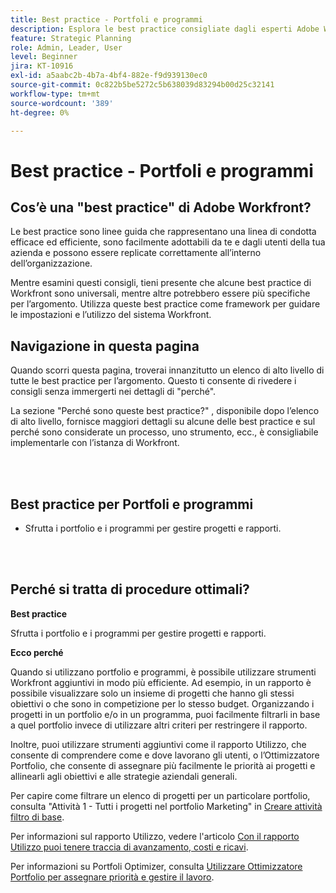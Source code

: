 ```yaml
---
title: Best practice - Portfoli e programmi
description: Esplora le best practice consigliate dagli esperti Adobe Workfront in merito all’impostazione, alla gestione e all’utilizzo di portfolio e programmi.
feature: Strategic Planning
role: Admin, Leader, User
level: Beginner
jira: KT-10916
exl-id: a5aabc2b-4b7a-4bf4-882e-f9d939130ec0
source-git-commit: 0c822b5be5272c5b638039d83294b00d25c32141
workflow-type: tm+mt
source-wordcount: '389'
ht-degree: 0%

---
```


# Best practice - Portfoli e programmi

## Cos’è una &quot;best practice&quot; di Adobe Workfront?

Le best practice sono linee guida che rappresentano una linea di condotta efficace ed efficiente, sono facilmente adottabili da te e dagli utenti della tua azienda e possono essere replicate correttamente all’interno dell’organizzazione.

Mentre esamini questi consigli, tieni presente che alcune best practice di Workfront sono universali, mentre altre potrebbero essere più specifiche per l’argomento. Utilizza queste best practice come framework per guidare le impostazioni e l’utilizzo del sistema Workfront.

## Navigazione in questa pagina

Quando scorri questa pagina, troverai innanzitutto un elenco di alto livello di tutte le best practice per l’argomento. Questo ti consente di rivedere i consigli senza immergerti nei dettagli di &quot;perché&quot;.

La sezione &quot;Perché sono queste best practice?&quot; , disponibile dopo l’elenco di alto livello, fornisce maggiori dettagli su alcune delle best practice e sul perché sono considerate un processo, uno strumento, ecc., è consigliabile implementarle con l’istanza di Workfront.

</br>
</br>

## Best practice per Portfoli e programmi

* Sfrutta i portfolio e i programmi per gestire progetti e rapporti.

</br>
</br>

## Perché si tratta di procedure ottimali?

**Best practice**

Sfrutta i portfolio e i programmi per gestire progetti e rapporti.

**Ecco perché**

Quando si utilizzano portfolio e programmi, è possibile utilizzare strumenti Workfront aggiuntivi in modo più efficiente. Ad esempio, in un rapporto è possibile visualizzare solo un insieme di progetti che hanno gli stessi obiettivi o che sono in competizione per lo stesso budget. Organizzando i progetti in un portfolio e/o in un programma, puoi facilmente filtrarli in base a quel portfolio invece di utilizzare altri criteri per restringere il rapporto.

Inoltre, puoi utilizzare strumenti aggiuntivi come il rapporto Utilizzo, che consente di comprendere come e dove lavorano gli utenti, o l’Ottimizzatore Portfolio, che consente di assegnare più facilmente le priorità ai progetti e allinearli agli obiettivi e alle strategie aziendali generali.

Per capire come filtrare un elenco di progetti per un particolare portfolio, consulta &quot;Attività 1 - Tutti i progetti nel portfolio Marketing&quot; in [Creare attività filtro di base](https://experienceleague.adobe.com/docs/workfront-learn/tutorials-workfront/reporting/basic-reporting/create-a-basic-filter-activity.html).

Per informazioni sul rapporto Utilizzo, vedere l&#39;articolo [Con il rapporto Utilizzo puoi tenere traccia di avanzamento, costi e ricavi](https://experienceleague.adobe.com/docs/workfront/using/manage-resources/resource-utilization/view-utilization-information.html?lang=en#track-progress-cost-and-revenue-with-the-utilization-report).

Per informazioni su Portfoli Optimizer, consulta [Utilizzare Ottimizzatore Portfolio per assegnare priorità e gestire il lavoro](https://experienceleague.adobe.com/docs/workfront-learn/tutorials-workfront/manage-work/portfolios/prioritize-and-manage-work-with-portfolios.html).
